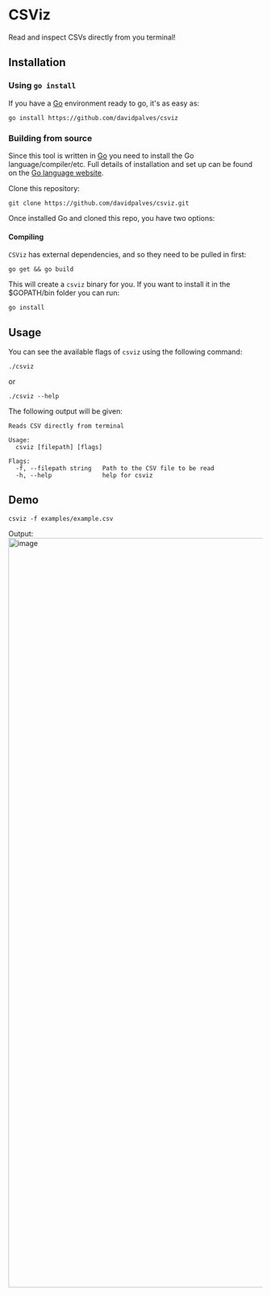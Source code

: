 # CSViz

Read and inspect CSVs directly from you terminal!

## Installation

### Using `go install`
If you have a [Go](https://go.dev/) environment ready to go, it's as easy as:
```
go install https://github.com/davidpalves/csviz
```

### Building from source
Since this tool is written in [Go](https://go.dev/) you need to install the Go language/compiler/etc. Full details of installation and set up can be found on the [Go language website](https://golang.org/doc/install).

Clone this repository:
```
git clone https://github.com/davidpalves/csviz.git
```

 Once installed Go and cloned this repo, you have two options:

#### Compiling
`CSViz` has external dependencies, and so they need to be pulled in first:

```
go get && go build
```

This will create a `csviz` binary for you. If you want to install it in the $GOPATH/bin folder you can run:

```
go install
```

## Usage
You can see the available flags of `csviz` using the following command:
```
./csviz
```
or
```
./csviz --help
```
The following output will be given:

```
Reads CSV directly from terminal

Usage:
  csviz [filepath] [flags]

Flags:
  -f, --filepath string   Path to the CSV file to be read
  -h, --help              help for csviz
```

## Demo

```
csviz -f examples/example.csv
```

Output:
<img width="1487" alt="image" src="https://user-images.githubusercontent.com/14933043/212448141-3cdf8db7-a628-4e13-a4b5-1f93e171bf67.png">
